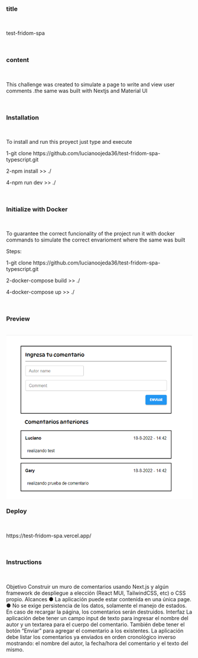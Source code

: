 
<h3 align = "left"> title </h3>
 <br/> 
  <p align = "left"> test-fridom-spa </p>
 <br/> 
 <h3 align = "left"> content </h3>
 <br/> 
  <p align = "left">
This challenge was created to simulate a page to write and view user comments .the same was built with Nextjs and Material UI
 </p>
 <br/> 
  <h3 align = "left">Installation </h3>
 <br/> 
  <p align = "left">
To install and run this proyect just type and execute</p>

<p>1-git clone https://github.com/lucianoojeda36/test-fridom-spa-typescript.git</p>
<p>2-npm install >> ./</p>
<p>4-npm run dev >> ./</p>
 
 <br/> 
    <h3 align = "left">
Initialize with Docker </h3>
 <br/> 
<p>
 To guarantee the correct funcionality of the project run it with docker commands to simulate the correct envarioment where the same was built</p>
 <p>Steps:</p>

<p>1-git clone https://github.com/lucianoojeda36/test-fridom-spa-typescript.git</p>
<p>2-docker-compose build >> ./</p>
<p>4-docker-compose up >> ./</p>
<br/>
   <h3 align = "left">
Preview </h3>
 <br/> 
<img align = "center" src="https://github.com/lucianoojeda36/test-fridom-spa/blob/5b8debe0d244c3bcd11fdb9cf74fb040affe1edf/public/assets/img/screen01.jpg" alt = "inst"  />

 <br/> 
    <h3 align = "left">
Deploy </h3>
 <br/> 
 <p>https://test-fridom-spa.vercel.app/</p>
 <br/> 
   <h3 align = "left">Instructions</h3>
 <br/> 
  <p align = "left">
Objetivo
Construir un muro de comentarios usando Next.js y algún framework de despliegue a
elección (React MUI, TailwindCSS, etc) o CSS propio.
Alcances
● La aplicación puede estar contenida en una única page.
● No se exige persistencia de los datos, solamente el manejo de estados. En caso de
recargar la página, los comentarios serán destruidos.
Interfaz
La aplicación debe tener un campo input de texto para ingresar el nombre del autor y un
textarea para el cuerpo del comentario. También debe tener el botón “Enviar” para
agregar el comentario a los existentes.
La aplicación debe listar los comentarios ya enviados en orden cronológico inverso
mostrando: el nombre del autor, la fecha/hora del comentario y el texto del mismo.

 </p>


 
